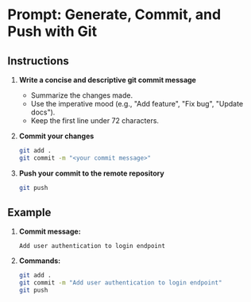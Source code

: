 # Prompt: Generate, Commit, and Push with Git

## Instructions

1. **Write a concise and descriptive git commit message**  
    - Summarize the changes made.
    - Use the imperative mood (e.g., "Add feature", "Fix bug", "Update docs").
    - Keep the first line under 72 characters.

2. **Commit your changes**  
    ```sh
    git add .
    git commit -m "<your commit message>"
    ```

3. **Push your commit to the remote repository**  
    ```sh
    git push
    ```

## Example

1. **Commit message:**  
    ```
    Add user authentication to login endpoint
    ```

2. **Commands:**  
    ```sh
    git add .
    git commit -m "Add user authentication to login endpoint"
    git push
    ```